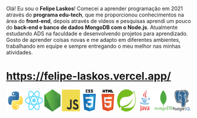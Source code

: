 Olá! Eu sou o **Felipe Laskos**! Comecei a aprender programação em 2021 através do **programa edu-tech**, que me proporcionou conhecimentos na área do **front-end**, depois através de videos e pesquisas aprendi um pouco do **back-end e banco de dados MongoDB com o Node.js**. Atualmente estudando ADS na faculdade e desenvolvendo projetos para aprendizado. Gosto de aprender coisas novas e me adapto em diferentes ambientes, trabalhando em equipe e sempre entregando o meu melhor nas minhas atividades.
  ##
  
  # https://felipe-laskos.vercel.app/


<div>
      <img src="https://github.com/devicons/devicon/blob/master/icons/python/python-original.svg" height="60" width="50" align="left"/>
      <img src="https://github.com/devicons/devicon/blob/master/icons/react/react-original.svg" height="60" width="50" align="left"/>
      <img src="https://github.com/devicons/devicon/blob/master/icons/nodejs/nodejs-original.svg" height="60" width="50" align="left"/>
      <img src="https://github.com/devicons/devicon/blob/master/icons/javascript/javascript-original.svg" height="60" width="50" align="left"/>
      <img src="https://github.com/devicons/devicon/blob/master/icons/css3/css3-original-wordmark.svg" height="60" width="50" align="left"/>
      <img src="https://github.com/devicons/devicon/blob/master/icons/html5/html5-original-wordmark.svg" height="60" width="50" align="left"/>
      <img src="https://github.com/devicons/devicon/blob/master/icons/spring/spring-original.svg" height="60" width="50" align="left"/>
      <img src="https://github.com/devicons/devicon/blob/master/icons/java/java-original-wordmark.svg" height="60" width="50" align="left"/>
      <img src="https://github.com/devicons/devicon/blob/master/icons/mongodb/mongodb-plain-wordmark.svg" height="60" width="50" align="left"/>
      <img src="https://github.com/devicons/devicon/blob/master/icons/postgresql/postgresql-original-wordmark.svg" height="60" width="50" align="left"/>
</div>
